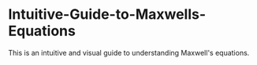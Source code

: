 # Intuitive-Guide-to-Maxwells-Equations
This is an intuitive and visual guide to understanding Maxwell's equations.
